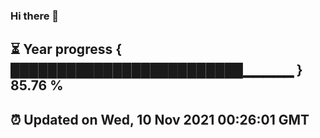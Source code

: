 ### Hi there 👋
⏳ Year progress { █████████████████████████▁▁▁▁▁ } 85.76 %
---
⏰ Updated on Wed, 10 Nov 2021 00:26:01 GMT
---
